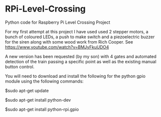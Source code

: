 RPi-Level-Crossing
==================

Python code for Raspberry Pi Level Crossing Project

For my first attempt at this project I have used used 2 stepper motors, a bunch of coloured LEDs, a push to make switch
and a piezoelectric buzzer for the siren along with some wood work from Rich Cooper.
See https://www.youtube.com/watch?v=BMJyFkuUDO4

A new version has been requested (by my son) with 4 gates and automated detection of the train passing a specific point
as well as the existing manual button control.

You will need to download and install the following for the python gpio module using the following commands:

$sudo apt-get update

$sudo apt-get install python-dev

$sudo apt-get install python-rpi.gpio

